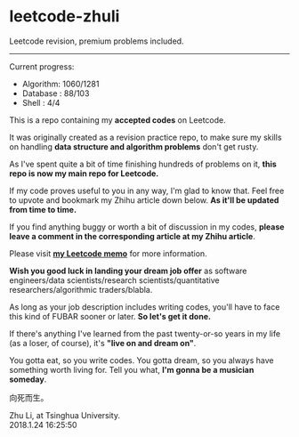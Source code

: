 # leetcode-zhuli
Leetcode revision, premium problems included.
<hr/>

Current progress:
- Algorithm: 1060/1281
- Database : 88/103
- Shell    : 4/4

This is a repo containing my <b>accepted codes</b> on Leetcode.

It was originally created as a revision practice repo, to make sure my skills on handling <b>data structure and algorithm problems</b> don't get rusty.

As I've spent quite a bit of time finishing hundreds of problems on it, <b>this repo is now my main repo for Leetcode.</b>

If my code proves useful to you in any way, I'm glad to know that. Feel free to upvote and bookmark my Zhihu article down below. <b>As it'll be updated from time to time.</b>

If you find anything buggy or worth a bit of discussion in my codes, <b>please leave a comment in the corresponding article at my Zhihu article</b>.

Please visit <b>[my Leetcode memo](https://zhuanlan.zhihu.com/p/25697275)</b> for more information.

<b>Wish you good luck in landing your dream job offer</b> as software engineers/data scientists/research scientists/quantitative researchers/algorithmic traders/blabla.

As long as your job description includes writing codes, you'll have to face this kind of FUBAR sooner or later. <b>So let's get it done.</b>

If there's anything I've learned from the past twenty-or-so years in my life (as a loser, of course), it's <b>"live on and dream on"</b>.

You gotta eat, so you write codes. You gotta dream, so you always have something worth living for. Tell you what, <b>I'm gonna be a musician someday</b>.

向死而生。

Zhu Li, at Tsinghua University.<br/>
2018.1.24 16:25:50
